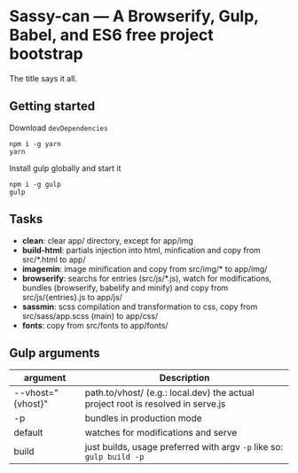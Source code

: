 # Sassy-can — A Browserify, Gulp, Babel, and ES6 free project bootstrap
The title says it all.
## Getting started
Download `devDependencies`
```
npm i -g yarn
yarn
```
Install gulp globally and start it
```
npm i -g gulp
gulp
```
## Tasks
- **clean**: clear app/ directory, except for app/img
- **build-html**: partials injection into html, minfication and copy from src/*.html to app/
- **imagemin**: image minification and copy from src/img/* to app/img/
- **browserify**: searchs for entries (src/js/*.js), watch for modifications, bundles (browserify, babelify and minify) and copy from src/js/{entries}.js to app/js/
- **sassmin**: scss compilation and transformation to css, copy from src/sass/app.scss (main) to app/css/
- **fonts**: copy from src/fonts to app/fonts/

## Gulp arguments
| argument      | Description                                              
|----------|----------------------------------------------------------
| --vhost="{vhost}"  | path.to/vhost/ (e.g.: local.dev) the actual project root is resolved in serve.js
| -p | bundles in production mode
| default | watches for modifications and serve
| build | just builds, usage preferred with argv `-p` like so: `gulp build -p`